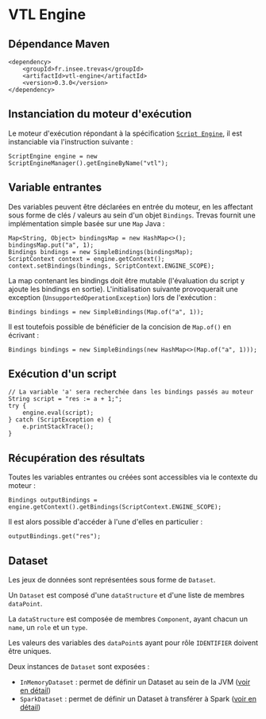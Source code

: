 # VTL Engine

## Dépendance Maven

```xml=
<dependency>
    <groupId>fr.insee.trevas</groupId>
    <artifactId>vtl-engine</artifactId>
    <version>0.3.0</version>
</dependency>
```

## Instanciation du moteur d'exécution

Le moteur d'exécution répondant à la spécification [`Script Engine`](https://docs.oracle.com/javase/10/scripting/java-scripting-api.htm#JSJSG109), il est instanciable via l'instruction suivante :

```java=
ScriptEngine engine = new ScriptEngineManager().getEngineByName("vtl");
```

## Variable entrantes

Des variables peuvent être déclarées en entrée du moteur, en les affectant sous forme de clés / valeurs au sein d'un objet `Bindings`. Trevas fournit une implémentation simple basée sur une `Map` Java :

```java=
Map<String, Object> bindingsMap = new HashMap<>();
bindingsMap.put("a", 1);
Bindings bindings = new SimpleBindings(bindingsMap);
ScriptContext context = engine.getContext();
context.setBindings(bindings, ScriptContext.ENGINE_SCOPE);
```

La map contenant les bindings doit être mutable (l'évaluation du script y ajoute les bindings en sortie). L'initialisation suivante provoquerait une exception (`UnsupportedOperationException`) lors de l'exécution :

```java=
Bindings bindings = new SimpleBindings(Map.of("a", 1));
```

Il est toutefois possible de bénéficier de la concision de `Map.of()` en écrivant :

```java=
Bindings bindings = new SimpleBindings(new HashMap<>(Map.of("a", 1)));
```

## Exécution d'un script

```java=
// La variable 'a' sera recherchée dans les bindings passés au moteur
String script = "res := a + 1;";
try {
    engine.eval(script);
} catch (ScriptException e) {
    e.printStackTrace();
}
```

## Récupération des résultats

Toutes les variables entrantes ou créées sont accessibles via le contexte du moteur :

```java=
Bindings outputBindings = engine.getContext().getBindings(ScriptContext.ENGINE_SCOPE);
```

Il est alors possible d'accéder à l'une d'elles en particulier :

```java=
outputBindings.get("res");
```

## Dataset

Les jeux de données sont représentées sous forme de `Dataset`.

Un `Dataset` est composé d'une `dataStructure` et d'une liste de membres `dataPoint`.

La `dataStructure` est composée de membres `Component`, ayant chacun un `name`, un `role` et un `type`.

Les valeurs des variables des `dataPoint`s ayant pour rôle `IDENTIFIER` doivent être uniques.

Deux instances de `Dataset` sont exposées :

- `InMemoryDataset` : permet de définir un Dataset au sein de la JVM ([voir en détail](./in-memory.md))
- `SparkDataset` : permet de définir un Dataset à transférer à Spark ([voir en détail](./spark.md))
